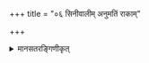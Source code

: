 +++
title = "०६ सिनीवालीम् अनुमतिं राकाम्"

+++



<details><summary>मानसतरङ्गिणीकृत्</summary>

I invoke for protection Sinīvālī, Anumatī, Rākā, Guṅgū, and Sarasvatī, the wives of the gods, and she who is the goddess Indrāṇī.
</details>
